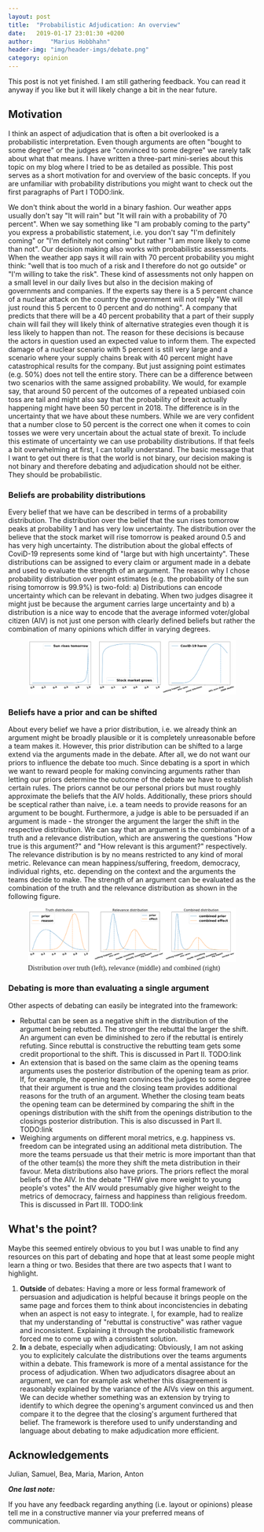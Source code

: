 ```yaml
---
layout: post
title:  "Probabilistic Adjudication: An overview"
date:   2019-01-17 23:01:30 +0200
author:     "Marius Hobbhahn"
header-img: "img/header-imgs/debate.png"
category: opinion
---
```


This post is not yet finished. I am still gathering feedback. You can read it anyway if you like but it will likely change a bit in the near future. 

## Motivation

I think an aspect of adjudication that is often a bit overlooked is a probabilistic interpretation. Even though arguments are often "bought to some degree" or the judges are "convinced to some degree" we rarely talk about what that means. I have written a three-part mini-series about this topic on my blog where I tried to be as detailed as possible. This post serves as a short motivation for and overview of the basic concepts. If you are unfamiliar with probability distributions you might want to check out the first paragraphs of Part I TODO:link.

We don't think about the world in a binary fashion. Our weather apps usually don't say "It will rain" but "It will rain with a probability of 70 percent". When we say something like "I am probably coming to the party" you express a probabilistic statement, i.e. you don't say "I'm definitely coming" or "I'm definitely not coming" but rather "I am more likely to come than not". Our decision making also works with probabilistic assessments. When the weather app says it will rain with 70 percent probability you might think: "well that is too much of a risk and I therefore do not go outside" or "I'm willing to take the risk". These kind of assessments not only happen on a small level in our daily lives but also in the decision making of governments and companies. If the experts say there is a 5 percent chance of a nuclear attack on the country the government will not reply "We will just round this 5 percent to 0 percent and do nothing". A company that predicts that there will be a 40 percent probability that a part of their supply chain will fail they will likely think of alternative strategies even though it is less likely to happen than not. The reason for these decisions is because the actors in question used an expected value to inform them. The expected damage of a nuclear scenario with 5 percent is still very large and a scenario where your supply chains break with 40 percent might have catastrophical results for the company. But just assigning point estimates (e.g. 50%) does not tell the entire story. There can be a difference between two scenarios with the same assigned probability. We would, for example say, that around 50 percent of the outcomes of a repeated unbiased coin toss are tail and might also say that the probability of brexit actually happening might have been 50 percent in 2018. The difference is in the uncertainty that we have about these numbers. While we are very confident that a number close to 50 percent is the correct one when it comes to coin tosses we were very uncertain about the actual state of brexit. To include this estimate of uncertainty we can use probability distributions. If that feels a bit overwhelming at first, I can totally understand. The basic message that I want to get out there is that the world is not binary, our decision making is not binary and therefore debating and adjudication should not be either. They should be probabilistic.

### Beliefs are probability distributions

Every belief that we have can be described in terms of a probability distribution. The distribution over the belief that the sun rises tomorrow peaks at probability 1 and has very low uncertainty. The distribution over the believe that the stock market will rise tomorrow is peaked around 0.5 and has very high uncertainty. The distribution about the global effects of CoviD-19 represents some kind of "large but with high uncertainty". These distributions can be assigned to every claim or argument made in a debate and used to evaluate the strength of an argument. The reason why I chose probability distribution over point estimates (e.g. the probability of the sun rising tomorrow is 99.9%) is two-fold: a) Distributions can encode uncertainty which can be relevant in debating. When two judges disagree it might just be because the argument carries large uncertainty and b) a distribution is a nice way to encode that the average informed voter/global citizen (AIV) is not just one person with clearly defined beliefs but rather the combination of many opinions which differ in varying degrees. 

<figure>
  <img src="/img/Probabilistic_Judging_1/priors_overview.png"/>
</figure>

### Beliefs have a prior and can be shifted

About every belief we have a prior distribution, i.e. we already think an argument might be broadly plausible or it is completely unreasonable before a team makes it. However, this prior distribution can be shifted to a large extend via the arguments made in the debate. After all, we do not want our priors to influence the debate too much. Since debating is a sport in which we want to reward people for making convincing arguments rather than letting our priors determine the outcome of the debate we have to establish certain rules. The priors cannot be our personal priors but must roughly approximate the beliefs that the AIV holds. Additionally, these priors should be sceptical rather than naive, i.e. a team needs to provide reasons for an argument to be bought. Furthermore, a judge is able to be persuaded if an argument is made - the stronger the argument the larger the shift in the respective distribution. 
We can say that an argument is the combination of a truth and a relevance distribution, which are answering the questions "How true is this argument?" and "How relevant is this argument?" respectively. The relevance distribution is by no means restricted to any kind of moral metric. Relevance can mean happiness/suffering, freedom, democracy, individual rights, etc. depending on the context and the arguments the teams decide to make. The strength of an argument can be evaluated as the combination of the truth and the relevance distribution as shown in the following figure. 

<figure>
  <img src="/img/Probabilistic_Judging_1/general_notion.png"/>
  <figcaption><span style="font-family:Papyrus; font-size:1em;">Distribution over truth (left), relevance (middle) and combined (right)</span></figcaption>
</figure>

### Debating is more than evaluating a single argument

Other aspects of debating can easily be integrated into the framework:
- Rebuttal can be seen as a negative shift in the distribution of the argument being rebutted. The stronger the rebuttal the larger the shift. An argument can even be diminished to zero if the rebuttal is entirely refuting. Since rebuttal is constructive the rebutting team gets some credit proportional to the shift. This is discussed in Part II. TODO:link
- An extension that is based on the same claim as the opening teams arguments uses the posterior distribution of the opening team as prior. If, for example, the opening team convinces the judges to some degree that their argument is true and the closing team provides additional reasons for the truth of an argument. Whether the closing team beats the opening team can be determined by comparing the shift in the openings distribution with the shift from the openings distribution to the closings posterior distribution. This is also discussed in Part II. TODO:link
- Weighing arguments on different moral metrics, e.g. happiness vs. freedom can be integrated using an additional meta distribution. The more the teams persuade us that their metric is more important than that of the other team(s) the more they shift the meta distribution in their favour. Meta distributions also have priors. The priors reflect the moral beliefs of the AIV. In the debate "THW give more weight to young people's votes" the AIV would presumably give higher weight to the metrics of democracy, fairness and happiness than religious freedom. This is discussed in Part III. TODO:link

## What's the point?

Maybe this seemed entirely obvious to you but I was unable to find any resources on this part of debating and hope that at least some people might learn a thing or two. Besides that there are two aspects that I want to highlight.
1. **Outside** of debates: Having a more or less formal framework of persuasion and adjudication is helpful because it brings people on the same page and forces them to think about inconcistencies in debating when an aspect is not easy to integrate. I, for example, had to realize that my understanding of "rebuttal is constructive" was rather vague and inconsistent. Explaining it through the probabilistic framework forced me to come up with a consistent solution. 
2. **In** a debate, especially when adjudicating: Obviously, I am not asking you to explicitely calculate the distributions over the teams arguments within a debate. This framework is more of a mental assistance for the process of adjudication. When two adjudicators disagree about an argument, we can for example ask whether this disagreement is reasonably explained by the variance of the AIVs view on this argument. We can decide whether something was an extension by trying to identify to which degree the opening's argument convinced us and then compare it to the degree that the closing's argument furthered that belief. The framework is therefore used to unify understanding and language about debating to make adjudication more efficient. 

## Acknowledgements

Julian, Samuel, Bea, Maria, Marion, Anton


***One last note:***

If you have any feedback regarding anything (i.e. layout or opinions) please tell me in a constructive manner via your preferred means of communication.

